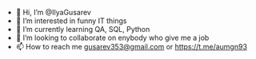 - 👋 Hi, I’m @IlyaGusarev
- 👀 I’m interested in funny IT things
- 🌱 I’m currently learning QA, SQL, Python
- 💞️ I’m looking to collaborate on enybody who give me a job
- 📫 How to reach me gusarev353@gmail.com or https://t.me/aumgn93

<!---
IlyaGusarev/IlyaGusarev is a ✨ special ✨ repository because its `README.md` (this file) appears on your GitHub profile.
You can click the Preview link to take a look at your changes.
--->
